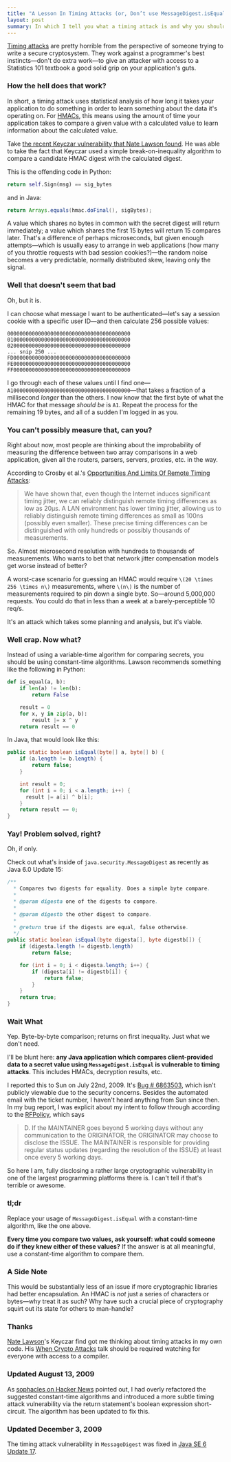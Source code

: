 ```yaml
---
title: "A Lesson In Timing Attacks (or, Don’t use MessageDigest.isEquals)"
layout: post
summary: In which I tell you what a timing attack is and why you should care.
---
```


[Timing attacks](http://crypto.stanford.edu/~dabo/papers/ssl-timing.pdf) are
pretty horrible from the perspective of someone trying to write a secure
cryptosystem. They work against a programmer's best instincts—don't do extra
work—to give an attacker with access to a Statistics 101 textbook a good solid
grip on your application's guts.

### How the hell does that work?

In short, a timing attack uses statistical analysis of how long it takes your
application to do something in order to learn something about the data it's
operating on. For [HMACs](http://en.wikipedia.org/wiki/HMAC), this means using
the amount of time your application takes to compare a given value with a
calculated value to learn information about the calculated value.

Take
[the recent Keyczar vulnerability that Nate Lawson found](http://rdist.root.org/2009/05/28/timing-attack-in-google-keyczar-library/).
He was able to take the fact that Keyczar used a simple break-on-inequality
algorithm to compare a candidate HMAC digest with the calculated digest.

This is the offending code in Python:

```python
return self.Sign(msg) == sig_bytes
```

and in Java:

```java
return Arrays.equals(hmac.doFinal(), sigBytes);
```

A value which shares no bytes in common with the secret digest will return
immediately; a value which shares the first 15 bytes will return 15 compares
later. That's a difference of perhaps microseconds, but given enough
attempts—which is usually easy to arrange in web applications (how many of you
throttle requests with bad session cookies?)—the random noise becomes a very
predictable, normally distributed skew, leaving only the signal.

### Well that doesn't seem that bad

Oh, but it is.

I can choose what message I want to be authenticated—let's say a session cookie
with a specific user ID—and then calculate 256 possible values:

    0000000000000000000000000000000000000000
    0100000000000000000000000000000000000000
    0200000000000000000000000000000000000000
    ... snip 250 ...
    FD00000000000000000000000000000000000000
    FE00000000000000000000000000000000000000
    FF00000000000000000000000000000000000000

I go through each of these values until I find one—
`A100000000000000000000000000000000000000`—that takes a fraction of a
millisecond *longer* than the others. I now know that the first byte of what the
HMAC for that message *should be* is `A1`. Repeat the process for the remaining
19 bytes, and all of a sudden I'm logged in as you.

### You can't possibly measure that, can you?

Right about now, most people are thinking about the improbability of measuring
the difference between two array comparisons in a web application, given all the
routers, parsers, servers, proxies, etc. in the way.

According to Crosby et al.'s [Opportunities And Limits Of Remote Timing Attacks](http://www.cs.rice.edu/~dwallach/pub/crosby-timing2009.pdf):
> We have shown that, even though the Internet induces significant timing
> jitter, we can reliably distinguish remote timing differences as low as 20µs.
> A LAN environment has lower timing jitter, allowing us to reliably distinguish
> remote timing differences as small as 100ns (possibly even smaller). These
> precise timing differences can be distinguished with only hundreds or possibly
> thousands of measurements.

So. Almost microsecond resolution with hundreds to thousands of measurements.
Who wants to bet that network jitter compensation models get worse instead of
better?

A worst-case scenario for guessing an HMAC would require `\(20 \times 256 \times
n\)` measurements, where `\(n\)` is the number of measurements required to pin
down a single byte. So—around 5,000,000 requests. You could do that in less than
a week at a barely-perceptible 10 req/s.

It's an attack which takes some planning and analysis, but it's viable.

### Well crap. Now what?

Instead of using a variable-time algorithm for comparing secrets, you should be
using constant-time algorithms. Lawson recommends something like the following
in Python:

```python
def is_equal(a, b):
    if len(a) != len(b):
        return False

    result = 0
    for x, y in zip(a, b):
        result |= x ^ y
    return result == 0
```

In Java, that would look like this:

```java
public static boolean isEqual(byte[] a, byte[] b) {
    if (a.length != b.length) {
        return false;
    }

    int result = 0;
    for (int i = 0; i < a.length; i++) {
      result |= a[i] ^ b[i];
    }
    return result == 0;
}
```

### Yay! Problem solved, right?

Oh, if only.

Check out what's inside of `java.security.MessageDigest` as recently as Java 6.0
Update 15:

```java
/**
  * Compares two digests for equality. Does a simple byte compare.
  *
  * @param digesta one of the digests to compare.
  *
  * @param digestb the other digest to compare.
  *
  * @return true if the digests are equal, false otherwise.
  */
public static boolean isEqual(byte digesta[], byte digestb[]) {
    if (digesta.length != digestb.length)
        return false;

    for (int i = 0; i < digesta.length; i++) {
        if (digesta[i] != digestb[i]) {
            return false;
        }
    }
    return true;
}
```

### Wait What

Yep. Byte-by-byte comparison; returns on first inequality. Just what we don't
need.

I'll be blunt here: **any Java application which compares client-provided data
to a secret value using `MessageDigest.isEqual` is vulnerable to timing
attacks**. This includes HMACs, decryption results, etc.

I reported this to Sun on July 22nd, 2009. It's
[Bug # 6863503](http://bugs.sun.com/bugdatabase/view_bug.do?bug_id=6863503),
which isn't publicly viewable due to the security concerns. Besides the
automated email with the ticket number, I haven't heard anything from Sun since
then. In my bug report, I was explicit about my intent to follow through
according to the [RFPolicy](http://www.wiretrip.net/rfp/policy.html), which says

> D. If the MAINTAINER goes beyond 5 working days without any communication to
> the ORIGINATOR, the ORIGINATOR may choose to disclose the ISSUE. The
> MAINTAINER is responsible for providing regular status updates (regarding the
> resolution of the ISSUE) at least once every 5 working days.

So here I am, fully disclosing a rather large cryptographic vulnerability in one
of the largest programming platforms there is. I can't tell if that's terrible
or awesome.

### tl;dr

Replace your usage of `MessageDigest.isEqual` with a constant-time algorithm,
like the one above.

**Every time you compare two values, ask yourself: what could someone do if they
knew either of these values?** If the answer is at all meaningful, use a
constant-time algorithm to compare them.

### A Side Note

This would be substantially less of an issue if more cryptographic libraries had
better encapsulation. An HMAC is *not* just a series of characters or bytes—why
treat it as such? Why have such a crucial piece of cryptography squirt out its
state for others to man-handle?

### Thanks

[Nate Lawson](http://www.root.org/~nate/)'s Keyczar find got me thinking about
timing attacks in my own code. His
[When Crypto Attacks](http://www.youtube.com/watch?v=ySQl0NhW1J0) talk should be
required watching for everyone with access to a compiler.

### Updated August 13, 2009

As [sophacles on Hacker News](http://news.ycombinator.com/item?id=761059)
pointed out, I had overly refactored the suggested constant-time algorithms and
introduced a more subtle timing attack vulnerability via the return statement's
boolean expression short-circuit. The algorithm has been updated to fix this.

### Updated December 3, 2009

The timing attack vulnerability in `MessageDigest` was fixed in
[Java SE 6 Update 17](http://java.sun.com/javase/6/webnotes/6u17.html).
